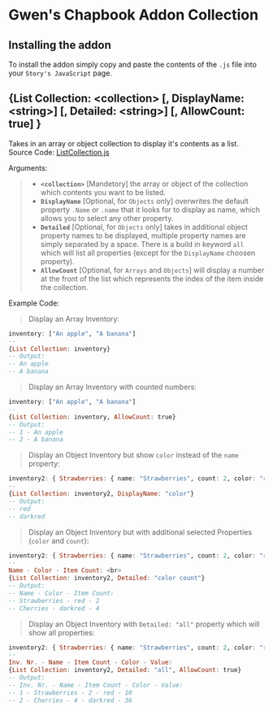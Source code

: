 # Gwen's Chapbook Addon Collection
## Installing the addon
To install the addon simply copy and paste the contents of the `.js` file into your `Story's JavaScript` page.
## {List Collection: \<collection> [, DisplayName: \<string>] [, Detailed: \<string>] [, AllowCount: true] }
Takes in an array or object collection to display it's contents as a list. <br>
Source Code: [ListCollection.js]() <br>

Arguments:
> - **`<collection>`** [Mandetory] the array or object of the collection which contents you want to be listed.
> - **`DisplayName`** [Optional, for `Objects` only] overwrites the default property `.Name` or `.name` that it looks for to display as name, which allows you to select any other property.
> - **`Detailed`** [Optional, for `Objects` only] takes in additional object property names to be displayed, multiple property names are simply separated by a space. There is a build in keyword `all` which will list all properties (except for the `DisplayName` choosen property).
> - **`AllowCount`** [Optional, for `Arrays` and `Objects`] will display a number at the front of the list which represents the index of the item inside the collection.

Example Code:<br>
 > Display an Array Inventory:
 ```hs
 inventory: ["An apple", "A banana"]
 --
 {List Collection: inventory}
 -- Output:
 -- An apple
 -- A banana
 ```
 
> Display an Array Inventory with counted numbers:
```hs
inventory: ["An apple", "A banana"]
--
{List Collection: inventory, AllowCount: true}
-- Output:
-- 1 - An apple
-- 2 - A banana
```

> Display an Object Inventory but show `color` instead of the `name` property:
```hs
inventory2: { Strawberries: { name: "Strawberries", count: 2, color: "red", value: 10 }, Cherries: { name: "Cherries", count: 4, color: "darkred", value:  36} }
--
{List Collection: inventory2, DisplayName: "color"}
-- Output:
-- red
-- darkred
```

> Display an Object Inventory but with additional selected Properties (`color` and `count`):
```hs
inventory2: { Strawberries: { name: "Strawberries", count: 2, color: "red", value: 10 }, Cherries: { name: "Cherries", count: 4, color: "darkred", value:  36} }
--
Name - Color - Item Count: <br>
{List Collection: inventory2, Detailed: "color count"}
-- Output:
-- Name - Color - Item Count:
-- Strawberries - red - 2
-- Cherries - darkred - 4
```

> Display an Object Inventory with `Detailed: "all"` property which will show all properties:
```hs
inventory2: { Strawberries: { name: "Strawberries", count: 2, color: "red", value: 10 }, Cherries: { name: "Cherries", count: 4, color: "darkred", value:  36} }
--
Inv. Nr. - Name - Item Count - Color - Value:
{List Collection: inventory2, Detailed: "all", AllowCount: true}
-- Output:
-- Inv. Nr. - Name - Item Count - Color - Value:
-- 1 - Strawberries - 2 - red - 10
-- 2 - Cherries - 4 - darkred - 36
```